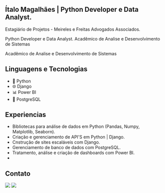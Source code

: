 ## <strong>Ítalo Magalhães | Python Developer e Data Analyst.</strong>

Estagiário de Projetos - Meireles e Freitas Advogados Associados.
<p>
Python Developer e Data Analyst.
Acadêmico de Analise e Desenvolvimento de Sistemas
</p>
<p>
Acadêmico de Analise e Desenvolvimento de Sistemas
</p>

## Linguagens e Tecnologias

- 🐍 Python
- 🌐 Django
- 📊 Power BI
- 🐘 PostgreSQL

## Experiencias
- Bibliotecas para análise de dados em Python (Pandas, Numpy, Matplotlib, Seaborn).
- Criação e gerenciamento de API'S em Python | Django.
- Cnstrução de sites escaláveis com Django.
- Gerenciamento de banco de dados com PostgreSQL.
- Tratamento, análise e criação de dashboards com Power BI.
- 
## Contato
<a href="https://www.linkedin.com/in/magalhaes-italo/" rel="nofollow"><img src="https://camo.githubusercontent.com/c00f87aeebbec37f3ee0857cc4c20b21fefde8a96caf4744383ebfe44a47fe3f/68747470733a2f2f696d672e736869656c64732e696f2f62616467652f2d4c696e6b6564496e2d2532333030373742353f7374796c653d666f722d7468652d6261646765266c6f676f3d6c696e6b6564696e266c6f676f436f6c6f723d7768697465" data-canonical-src="https://img.shields.io/badge/-LinkedIn-%230077B5?style=for-the-badge&amp;logo=linkedin&amp;logoColor=white" style="max-width: 100%;"></a> 
<a href="mailto:italomagalhaes77@gmail.com"><img src="https://camo.githubusercontent.com/927d6b3961fa048ff7303daf291cb5869dfa25018997cf8c1373c2f6a85b1458/68747470733a2f2f696d672e736869656c64732e696f2f62616467652f2d476d61696c2d2532333333333f7374796c653d666f722d7468652d6261646765266c6f676f3d676d61696c266c6f676f436f6c6f723d7768697465" data-canonical-src="https://img.shields.io/badge/-Gmail-%23333?style=for-the-badge&amp;logo=gmail&amp;logoColor=white" style="max-width: 100%;"></a>
